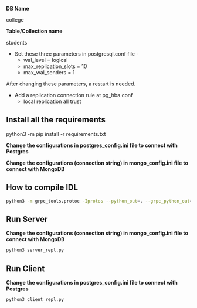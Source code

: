 **DB Name**

college

**Table/Collection name**

students

- Set these three parameters in postgresql.conf file -
   - wal_level = logical
   - max_replication_slots = 10
   - max_wal_senders = 1

After changing these parameters, a restart is needed.

- Add a replication connection rule at pg_hba.conf
   - local   replication     all                                     trust

## Install all the requirements

python3 -m pip install -r requirements.txt

**Change the configurations in postgres_config.ini file to connect with Postgres**

**Change the configurations (connection string) in mongo_config.ini file to connect with MongoDB**

## How to compile IDL

```sh
python3 -m grpc_tools.protoc -Iprotos --python_out=. --grpc_python_out=. protos/db_replicator.proto
```

## Run Server

**Change the configurations (connection string) in mongo_config.ini file to connect with MongoDB**

```sh
python3 server_repl.py
```

## Run Client

**Change the configurations in postgres_config.ini file to connect with Postgres**

```sh
python3 client_repl.py
```
